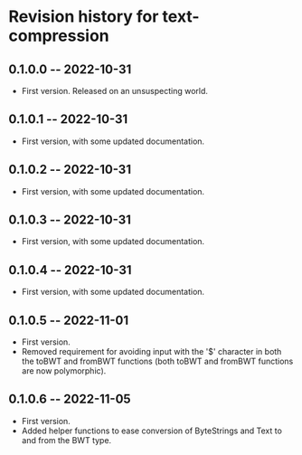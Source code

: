 # Revision history for text-compression

## 0.1.0.0 -- 2022-10-31

* First version. Released on an unsuspecting world.

## 0.1.0.1 -- 2022-10-31

* First version, with some updated documentation.

## 0.1.0.2 -- 2022-10-31

* First version, with some updated documentation.

## 0.1.0.3 -- 2022-10-31

* First version, with some updated documentation.

## 0.1.0.4 -- 2022-10-31

* First version, with some updated documentation.

## 0.1.0.5 -- 2022-11-01

* First version.
* Removed requirement for avoiding input with the '$' character in both the toBWT and fromBWT functions (both toBWT and fromBWT functions are now polymorphic).

## 0.1.0.6 -- 2022-11-05

* First version.
* Added helper functions to ease conversion of ByteStrings and Text to and from the BWT type.
